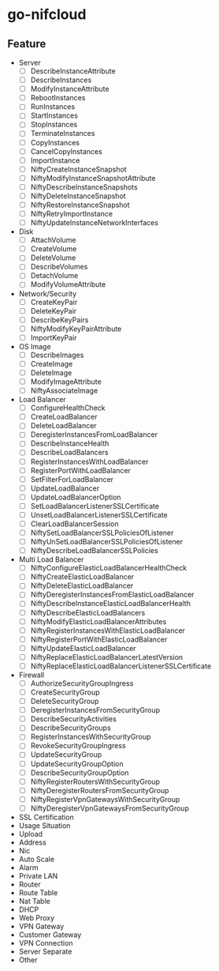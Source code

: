 # go-nifcloud

## Feature

- Server
  - [ ] DescribeInstanceAttribute
  - [ ] DescribeInstances
  - [ ] ModifyInstanceAttribute
  - [ ] RebootInstances
  - [ ] RunInstances
  - [ ] StartInstances
  - [ ] StopInstances
  - [ ] TerminateInstances
  - [ ] CopyInstances
  - [ ] CancelCopyInstances
  - [ ] ImportInstance
  - [ ] NiftyCreateInstanceSnapshot
  - [ ] NiftyModifyInstanceSnapshotAttribute
  - [ ] NiftyDescribeInstanceSnapshots
  - [ ] NiftyDeleteInstanceSnapshot
  - [ ] NiftyRestoreInstanceSnapshot
  - [ ] NiftyRetryImportInstance
  - [ ] NiftyUpdateInstanceNetworkInterfaces

- Disk
  - [ ] AttachVolume
  - [ ] CreateVolume
  - [ ] DeleteVolume
  - [ ] DescribeVolumes
  - [ ] DetachVolume
  - [ ] ModifyVolumeAttribute

- Network/Security
  - [ ] CreateKeyPair
  - [ ] DeleteKeyPair
  - [ ] DescribeKeyPairs
  - [ ] NiftyModifyKeyPairAttribute
  - [ ] ImportKeyPair

- OS Image
  - [ ] DescribeImages
  - [ ] CreateImage
  - [ ] DeleteImage
  - [ ] ModifyImageAttribute
  - [ ] NiftyAssociateImage

- Load Balancer
  - [ ] ConfigureHealthCheck
  - [ ] CreateLoadBalancer
  - [ ] DeleteLoadBalancer
  - [ ] DeregisterInstancesFromLoadBalancer
  - [ ] DescribeInstanceHealth
  - [ ] DescribeLoadBalancers
  - [ ] RegisterInstancesWithLoadBalancer
  - [ ] RegisterPortWithLoadBalancer
  - [ ] SetFilterForLoadBalancer
  - [ ] UpdateLoadBalancer
  - [ ] UpdateLoadBalancerOption
  - [ ] SetLoadBalancerListenerSSLCertificate
  - [ ] UnsetLoadBalancerListenerSSLCertificate
  - [ ] ClearLoadBalancerSession
  - [ ] NiftySetLoadBalancerSSLPoliciesOfListener
  - [ ] NiftyUnSetLoadBalancerSSLPoliciesOfListener
  - [ ] NiftyDescribeLoadBalancerSSLPolicies

- Multi Load Balancer
  - [ ] NiftyConfigureElasticLoadBalancerHealthCheck
  - [ ] NiftyCreateElasticLoadBalancer
  - [ ] NiftyDeleteElasticLoadBalancer
  - [ ] NiftyDeregisterInstancesFromElasticLoadBalancer
  - [ ] NiftyDescribeInstanceElasticLoadBalancerHealth
  - [ ] NiftyDescribeElasticLoadBalancers
  - [ ] NiftyModifyElasticLoadBalancerAttributes
  - [ ] NiftyRegisterInstancesWithElasticLoadBalancer
  - [ ] NiftyRegisterPortWithElasticLoadBalancer
  - [ ] NiftyUpdateElasticLoadBalancer
  - [ ] NiftyReplaceElasticLoadBalancerLatestVersion
  - [ ] NiftyReplaceElasticLoadBalancerListenerSSLCertificate

- Firewall
  - [ ] AuthorizeSecurityGroupIngress
  - [ ] CreateSecurityGroup
  - [ ] DeleteSecurityGroup
  - [ ] DeregisterInstancesFromSecurityGroup
  - [ ] DescribeSecurityActivities
  - [ ] DescribeSecurityGroups
  - [ ] RegisterInstancesWithSecurityGroup
  - [ ] RevokeSecurityGroupIngress
  - [ ] UpdateSecurityGroup
  - [ ] UpdateSecurityGroupOption
  - [ ] DescribeSecurityGroupOption
  - [ ] NiftyRegisterRoutersWithSecurityGroup
  - [ ] NiftyDeregisterRoutersFromSecurityGroup
  - [ ] NiftyRegisterVpnGatewaysWithSecurityGroup
  - [ ] NiftyDeregisterVpnGatewaysFromSecurityGroup

- SSL Certification
- Usage Situation
- Upload
- Address
- Nic
- Auto Scale
- Alarm
- Private LAN
- Router
- Route Table
- Nat Table
- DHCP
- Web Proxy
- VPN Gateway
- Customer Gateway
- VPN Connection
- Server Separate
- Other
